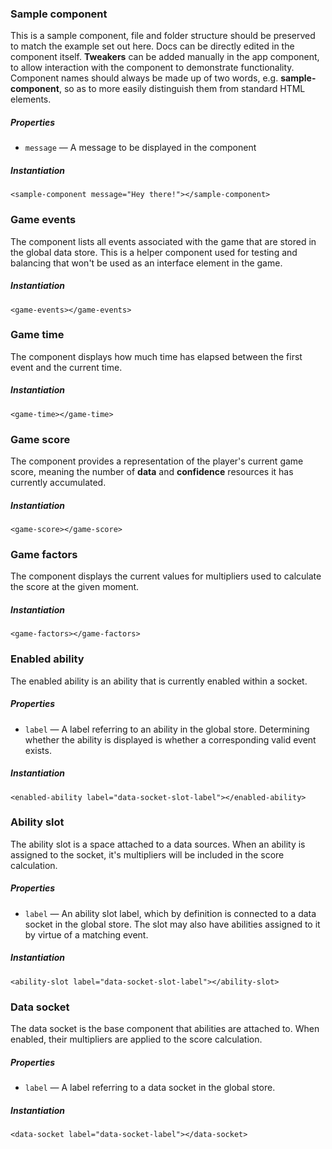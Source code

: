
### Sample component
This is a sample component, file and folder structure should be preserved to match the example set out here. Docs can be directly edited in the component itself. **Tweakers** can be added manually in the app component, to allow interaction with the component to demonstrate functionality. Component names should always be made up of two words, e.g. **sample-component**, so as to more easily distinguish them from standard HTML elements.

##### Properties
- `message` — A message to be displayed in the component

##### Instantiation
`<sample-component message="Hey there!"></sample-component>`

### Game events
The component lists all events associated with the game that are stored in the global data store. This is a helper component used for testing and balancing that won't be used as an interface element in the game.

##### Instantiation
`<game-events></game-events>`

### Game time
The component displays how much time has elapsed between the first event and the current time.

##### Instantiation
`<game-time></game-time>`

### Game score
The component provides a representation of the player's current game score, meaning the number of **data** and **confidence** resources it has currently accumulated.

##### Instantiation
`<game-score></game-score>`

### Game factors
The component displays the current values for multipliers used to calculate the score at the given moment.

##### Instantiation
`<game-factors></game-factors>`

### Enabled ability
The enabled ability is an ability that is currently enabled within a socket.

##### Properties
- `label` — A label referring to an ability in the global store. Determining whether the ability is displayed is whether a corresponding valid event exists. 

##### Instantiation
`<enabled-ability label="data-socket-slot-label"></enabled-ability>`

### Ability slot
The ability slot is a space attached to a data sources. When an ability is assigned to the socket, it's multipliers will be included in the score calculation.

##### Properties
- `label` — An ability slot label, which by definition is connected to a data socket in the global store. The slot may also have abilities assigned to it by virtue of a matching event.

##### Instantiation
`<ability-slot label="data-socket-slot-label"></ability-slot>`

### Data socket
The data socket is the base component that abilities are attached to. When enabled, their multipliers are applied to the score calculation.

##### Properties
- `label` — A label referring to a data socket in the global store.

##### Instantiation
`<data-socket label="data-socket-label"></data-socket>`
